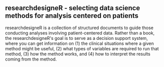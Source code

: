 ## researchdesigneR - selecting data science methods for analysis centered on patients

researchdesigneR is a collection of structured documents to guide those conducting analyses involving patient-centered data. Rather than a book, the researchdesigneR's goal is to serve as a decision support system, where you can get information on (1) the clinical situations where a given method might be useful, (2) what types of variables are required to run that method, (3) how the method works, and (4) how to interpret the results coming from the method.

<!--  
https://github.com/othneildrew/Best-README-Template
https://github.com/matiassingers/awesome-readme

* logo - @bruna add
* toc
* description: problem - large number of approaches in the analysis of patient data, little time to learn them; a lot of literature, but what we need is a decision support system
template-based, searchable, SEO, potentially connected to solr
* use cases:
   - design: meetings, plan for projects, grant proposals, journal clubs
      * start question
      * start data
      * start methods
   - api - solr, rstudio integration; figures concept map
* template: methods, data, plots
* motion graphic - how to search - gif web page, ag repo (within section) with code examples
* todo 
* contributing - clone send, pull request; wiki
* credits
* licensing
* FAQ
* support
--> 



